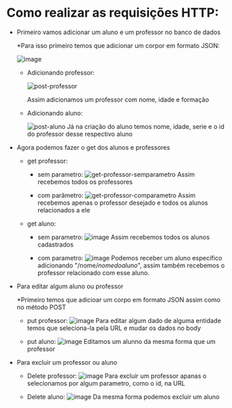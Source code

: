 # Como realizar as requisições HTTP:

- Primeiro vamos adicionar um aluno e um professor no banco de dados
  
  *Para isso primeiro temos que adicionar um corpor em formato JSON:
  
   ![image](https://github.com/sophiaflorencio/TrabalhoI/assets/160235369/1545adc6-5fbb-49f3-8db8-99494151787b)

  - Adicionando professor:
    
    ![post-professor](https://github.com/sophiaflorencio/TrabalhoI/assets/160235369/838a87b4-cf7c-4a3f-b3bf-ddd546f99d1b)
    
      Assim adicionamos um professor com nome, idade e formação

  - Adicionando aluno:
    
    ![post-aluno](https://github.com/sophiaflorencio/TrabalhoI/assets/160235369/df5ab325-2194-418a-b0e5-493ae12ea907)
      Já na criação do aluno temos nome, idade, serie e o id do professor desse respectivo aluno

- Agora podemos fazer o get dos alunos e professores
  - get professor:
    - sem parametro:
      ![get-professor-semparametro](https://github.com/sophiaflorencio/TrabalhoI/assets/160235369/95a81d0f-57f0-41e1-9f6a-a425193cfbd7)
       Assim recebemos todos os professores

    - com parâmetro:
      ![get-professor-comparametro](https://github.com/sophiaflorencio/TrabalhoI/assets/160235369/aabe2abc-dd6d-47af-9651-ee93cb7a3187)
       Assim recebemos apenas o professor desejado e todos os alunos relacionados a ele
      
   - get aluno:
      - sem parametro:
        ![image](https://github.com/sophiaflorencio/TrabalhoI/assets/160235369/3f497450-8e5c-432b-bf01-32b5df9ba3e6)
        Assim recebemos todos os alunos cadastrados

      - com parametro:
        ![image](https://github.com/sophiaflorencio/TrabalhoI/assets/160235369/970d852d-794b-413f-be04-b96b32e189f0)
        Podemos receber um aluno específico adicionando "/nome/_nomedoaluno_", assim também recebemos o professor relacionado com esse aluno.

- Para editar algum aluno ou professor

  *Primeiro temos que adicioar um corpo em formato JSON assim como no método POST
   - put professor:
     ![image](https://github.com/sophiaflorencio/TrabalhoI/assets/160235369/a38c62c2-1211-4578-94ca-4ba3dc2abf9f)
     Para editar algum dado de alguma entidade temos que seleciona-la pela URL e mudar os dados no body
     
   - put aluno:
    ![image](https://github.com/sophiaflorencio/TrabalhoI/assets/160235369/7138c790-d803-4826-9607-563d2ae4c069)
    Editamos um alunno da mesma forma que um professor

- Para excluir um professor ou aluno

  - Delete professor:
    ![image](https://github.com/sophiaflorencio/TrabalhoI/assets/160235369/59933190-1121-4238-8ec6-fdabc04f058e)
    Para excluir um professor apanas o selecionamos por algum parametro, como o id, na URL

  - Delete aluno:
    ![image](https://github.com/sophiaflorencio/TrabalhoI/assets/160235369/1bbbea07-d971-4aa6-976b-0645459fc4ae)
    Da mesma forma podemos excluir um aluno
